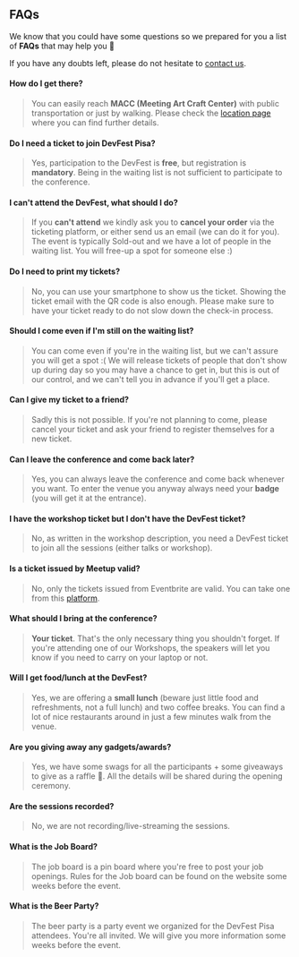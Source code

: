## FAQs

We know that you could have some questions so we prepared for you a list of **FAQs** that may help you 💪

If you have any doubts left, please do not hesitate to [contact us](mailto:pisagdg+devfest@gmail.com).

#### How do I get there?

> You can easily reach **MACC (Meeting Art Craft Center)** with public transportation or just by walking. Please check the [location page](/location) where you can find further details.

#### Do I need a ticket to join DevFest Pisa?

> Yes, participation to the DevFest is **free**, but registration is **mandatory**. Being in the waiting list is not sufficient to participate to the conference.

#### I can't attend the DevFest, what should I do?

> If you **can't attend** we kindly ask you to **cancel your order** via the ticketing platform, or either send us an email (we can do it for you). The event is typically Sold-out and we have a lot of people in the waiting list. You will free-up a spot for someone else :)

#### Do I need to print my tickets?

> No, you can use your smartphone to show us the ticket. Showing the ticket email with the QR code is also enough. Please make sure to have your ticket ready to do not slow down the check-in process.

#### Should I come even if I'm still on the waiting list?

> You can come even if you're in the waiting list, but we can't assure you will get a spot :( We will release tickets of people that don't show up during day so you may have a chance to get in, but this is out of our control, and we can't tell you in advance if you'll get a place.

#### Can I give my ticket to a friend?

> Sadly this is not possible. If you're not planning to come, please cancel your ticket and ask your friend to register themselves for a new ticket.

#### Can I leave the conference and come back later?

> Yes, you can always leave the conference and come back whenever you want. To enter the venue you anyway always need your **badge** (you will get it at the entrance).

#### I have the workshop ticket but I don't have the DevFest ticket?

> No, as written in the workshop description, you need a DevFest ticket to join all the sessions (either talks or workshop).

#### Is a ticket issued by Meetup valid?

> No, only the tickets issued from Eventbrite are valid. You can take one from this [platform](https://www.eventbrite.it/e/gdg-devfest-pisa-2025-tickets-1205952308819?aff=oddtdtcreator).

#### What should I bring at the conference?

> **Your ticket**. That's the only necessary thing you shouldn't forget. If you're attending one of our Workshops, the speakers will let you know if you need to carry on your laptop or not.

#### Will I get food/lunch at the DevFest?

> Yes, we are offering a **small lunch** (beware just little food and refreshments, not a full lunch) and two coffee breaks. You can find a lot of nice restaurants around in just a few minutes walk from the venue.

#### Are you giving away any gadgets/awards?

> Yes, we have some swags for all the participants + some giveaways to give as a raffle <span style="font-style: normal;">🎁</span>. All the details will be shared during the opening ceremony.

#### Are the sessions recorded?

> No, we are not recording/live-streaming the sessions.

#### What is the Job Board?

> The job board is a pin board where you're free to post your job openings. Rules for the Job board can be found on the website some weeks before the event.

#### What is the Beer Party?

> The beer party is a party event we organized for the DevFest Pisa attendees. You're all invited. We will give you more information some weeks before the event.

<!-- It will be at "Lo Spaventapasseri - The Scare Crow", all the details are here: There Will Be No DevFest Without A Networking Beer! -->
